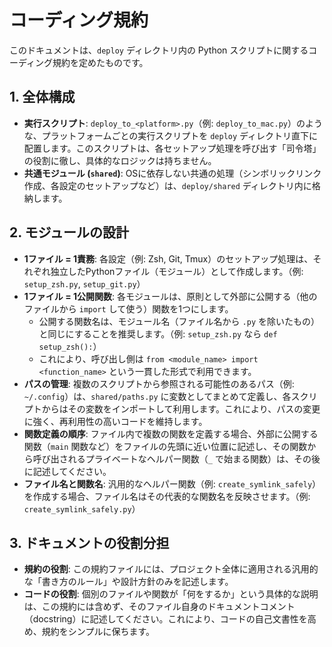 # コーディング規約

このドキュメントは、`deploy` ディレクトリ内の Python スクリプトに関するコーディング規約を定めたものです。

## 1. 全体構成

-   **実行スクリプト**: `deploy_to_<platform>.py`（例: `deploy_to_mac.py`）のような、プラットフォームごとの実行スクリプトを `deploy` ディレクトリ直下に配置します。このスクリプトは、各セットアップ処理を呼び出す「司令塔」の役割に徹し、具体的なロジックは持ちません。
-   **共通モジュール (`shared`)**: OSに依存しない共通の処理（シンボリックリンク作成、各設定のセットアップなど）は、`deploy/shared` ディレクトリ内に格納します。


## 2. モジュールの設計

-   **1ファイル = 1責務**: 各設定（例: Zsh, Git, Tmux）のセットアップ処理は、それぞれ独立したPythonファイル（モジュール）として作成します。（例: `setup_zsh.py`, `setup_git.py`）
-   **1ファイル = 1公開関数**: 各モジュールは、原則として外部に公開する（他のファイルから `import` して使う）関数を1つにします。
    -   公開する関数名は、モジュール名（ファイル名から `.py` を除いたもの）と同じにすることを推奨します。（例: `setup_zsh.py` なら `def setup_zsh():`）
    -   これにより、呼び出し側は `from <module_name> import <function_name>` という一貫した形式で利用できます。
-   **パスの管理**: 複数のスクリプトから参照される可能性のあるパス（例: `~/.config`）は、`shared/paths.py` に変数としてまとめて定義し、各スクリプトからはその変数をインポートして利用します。これにより、パスの変更に強く、再利用性の高いコードを維持します。
-   **関数定義の順序**: ファイル内で複数の関数を定義する場合、外部に公開する関数（`main` 関数など）をファイルの先頭に近い位置に記述し、その関数から呼び出されるプライベートなヘルパー関数（`_` で始まる関数）は、その後に記述してください。
-   **ファイル名と関数名**: 汎用的なヘルパー関数（例: `create_symlink_safely`）を作成する場合、ファイル名はその代表的な関数名を反映させます。（例: `create_symlink_safely.py`）

## 3. ドキュメントの役割分担

-   **規約の役割**: この規約ファイルには、プロジェクト全体に適用される汎用的な「書き方のルール」や設計方針のみを記述します。
-   **コードの役割**: 個別のファイルや関数が「何をするか」という具体的な説明は、この規約には含めず、そのファイル自身のドキュメントコメント（docstring）に記述してください。これにより、コードの自己文書性を高め、規約をシンプルに保ちます。
